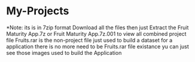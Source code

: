 # My-Projects

*Note: its is in 7zip format
Download all the files then just Extract the Fruit Maturity App.7z or Fruit Maturity App.7z.001 to view all combined project file
Fruits.rar is the non-project file just used to build a dataset for a application there is no more need to be Fruits.rar file existance yu can just see those images used to build the Application
